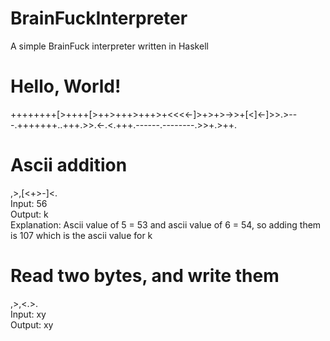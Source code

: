 # BrainFuckInterpreter
A simple BrainFuck interpreter written in Haskell

# Hello, World!
++++++++[>++++[>++>+++>+++>+<<<<-]>+>+>->>+[<]<-]>>.>---.+++++++..+++.>>.<-.<.+++.------.--------.>>+.>++.

# Ascii addition
,>,[<+>-]<.  
Input: 56  
Output: k  
Explanation: Ascii value of 5 = 53 and ascii value of 6 = 54, so adding them is 107 which is the ascii value for k

# Read two bytes, and write them
,>,<.>.  
Input: xy  
Output: xy  
